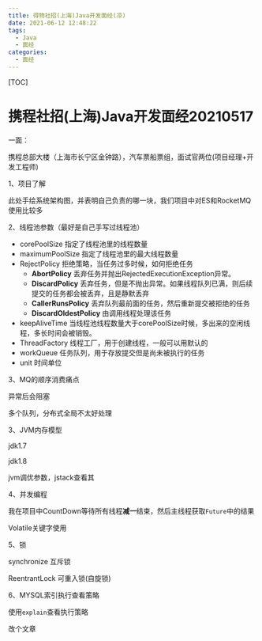 ```yaml
---
title: 得物社招(上海)Java开发面经(凉)
date: 2021-06-12 12:48:22
tags: 
  - Java
  - 面经
categories:
  - 面经
---
```

[TOC]
# 携程社招(上海)Java开发面经20210517

一面：

携程总部大楼（上海市长宁区金钟路），汽车票船票组，面试官两位(项目经理+开发工程师)

1、项目了解

此处手绘系统架构图，并表明自己负责的哪一块，我们项目中对ES和RocketMQ使用比较多

2、线程池参数（最好是自己手写过线程池）

* corePoolSize 指定了线程池里的线程数量
* maximumPoolSize 指定了线程池里的最大线程数量
* RejectPolicy 拒绝策略，当任务过多时候，如何拒绝任务
  - **AbortPolicy** 丢弃任务并抛出RejectedExecutionException异常。
  - **DiscardPolicy** 丢弃任务，但是不抛出异常。如果线程队列已满，则后续提交的任务都会被丢弃，且是静默丢弃
  - **CallerRunsPolicy** 丢弃队列最前面的任务，然后重新提交被拒绝的任务
  - **DiscardOldestPolicy** 由调用线程处理该任务
* keepAliveTime 当线程池线程数量大于corePoolSize时候，多出来的空闲线程，多长时间会被销毁。
* ThreadFactory 线程工厂，用于创建线程，一般可以用默认的
* workQueue 任务队列，用于存放提交但是尚未被执行的任务
* unit 时间单位

3、MQ的顺序消费痛点

异常后会阻塞

多个队列，分布式全局不太好处理

3、JVM内存模型

jdk1.7

jdk1.8

jvm调优参数，jstack查看其

4、并发编程

我在项目中CountDown等待所有线程**减一**结束，然后主线程获取`Future`中的结果

Volatile关键字使用

5、锁

synchronize 互斥锁

ReentrantLock 可重入锁(自旋锁)

6、MYSQL索引执行查看策略

使用`explain`查看执行策略



改个文章
